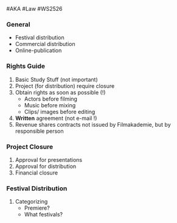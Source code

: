 #AKA #Law #WS2526 
### General
- Festival distribution
- Commercial distribution
- Online-publication
### Rights Guide
1. Basic Study Stuff (not important)
2. Project (for distribution) require closure
3. Obtain rights as soon as possible (!)
	- Actors before filming
	- Music before mixing
	- Clips/ images before editing
4. **Written** agreement (not e-mail !)
5. Revenue shares contracts not issued by Filmakademie, but by responsible person
### Project Closure
1. Approval for presentations
2. Approval for distribution
3. Financial closure
### Festival Distribution
1. Categorizing
	- Premiere?
	- What festivals?